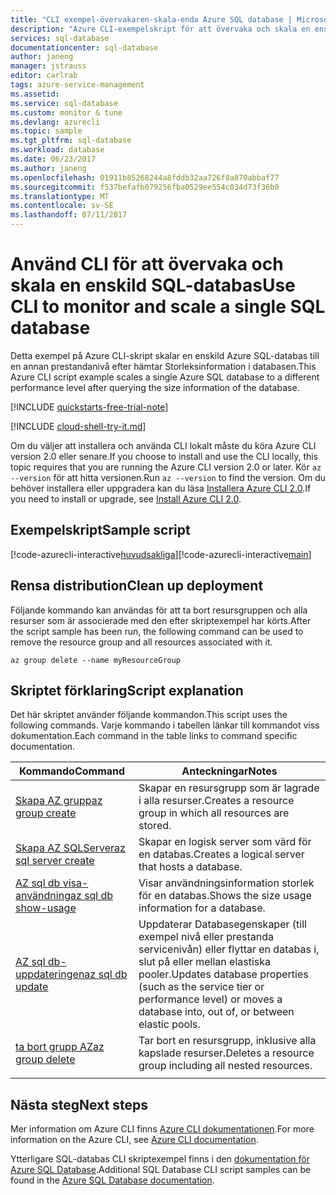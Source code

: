 ```yaml
---
title: "CLI exempel-övervakaren-skala-enda Azure SQL database | Microsoft Docs"
description: "Azure CLI-exempelskript för att övervaka och skala en enskild Azure SQL-databas"
services: sql-database
documentationcenter: sql-database
author: janeng
manager: jstrauss
editor: carlrab
tags: azure-service-management
ms.assetid: 
ms.service: sql-database
ms.custom: monitor & tune
ms.devlang: azurecli
ms.topic: sample
ms.tgt_pltfrm: sql-database
ms.workload: database
ms.date: 06/23/2017
ms.author: janeng
ms.openlocfilehash: 01911b85268244a8fddb32aa726f8a870abbaf77
ms.sourcegitcommit: f537befafb079256fba0529ee554c034d73f36b0
ms.translationtype: MT
ms.contentlocale: sv-SE
ms.lasthandoff: 07/11/2017
---
```

# <a name="use-cli-to-monitor-and-scale-a-single-sql-database"></a><span data-ttu-id="ac841-103">Använd CLI för att övervaka och skala en enskild SQL-databas</span><span class="sxs-lookup"><span data-stu-id="ac841-103">Use CLI to monitor and scale a single SQL database</span></span>

<span data-ttu-id="ac841-104">Detta exempel på Azure CLI-skript skalar en enskild Azure SQL-databas till en annan prestandanivå efter hämtar Storleksinformation i databasen.</span><span class="sxs-lookup"><span data-stu-id="ac841-104">This Azure CLI script example scales a single Azure SQL database to a different performance level after querying the size information of the database.</span></span> 

[!INCLUDE [quickstarts-free-trial-note](../../../includes/quickstarts-free-trial-note.md)]

[!INCLUDE [cloud-shell-try-it.md](../../../includes/cloud-shell-try-it.md)]

<span data-ttu-id="ac841-105">Om du väljer att installera och använda CLI lokalt måste du köra Azure CLI version 2.0 eller senare.</span><span class="sxs-lookup"><span data-stu-id="ac841-105">If you choose to install and use the CLI locally, this topic requires that you are running the Azure CLI version 2.0 or later.</span></span> <span data-ttu-id="ac841-106">Kör `az --version` för att hitta versionen.</span><span class="sxs-lookup"><span data-stu-id="ac841-106">Run `az --version` to find the version.</span></span> <span data-ttu-id="ac841-107">Om du behöver installera eller uppgradera kan du läsa [Installera Azure CLI 2.0]( /cli/azure/install-azure-cli).</span><span class="sxs-lookup"><span data-stu-id="ac841-107">If you need to install or upgrade, see [Install Azure CLI 2.0]( /cli/azure/install-azure-cli).</span></span> 

## <a name="sample-script"></a><span data-ttu-id="ac841-108">Exempelskript</span><span class="sxs-lookup"><span data-stu-id="ac841-108">Sample script</span></span>

<span data-ttu-id="ac841-109">[!code-azurecli-interactive[huvudsakliga](../../../cli_scripts/sql-database/monitor-and-scale-database/monitor-and-scale-database.sh "Övervakare och skala en SQL-databas")]</span><span class="sxs-lookup"><span data-stu-id="ac841-109">[!code-azurecli-interactive[main](../../../cli_scripts/sql-database/monitor-and-scale-database/monitor-and-scale-database.sh "Monitor and scale single SQL Database")]</span></span>

## <a name="clean-up-deployment"></a><span data-ttu-id="ac841-110">Rensa distribution</span><span class="sxs-lookup"><span data-stu-id="ac841-110">Clean up deployment</span></span>

<span data-ttu-id="ac841-111">Följande kommando kan användas för att ta bort resursgruppen och alla resurser som är associerade med den efter skriptexempel har körts.</span><span class="sxs-lookup"><span data-stu-id="ac841-111">After the script sample has been run, the following command can be used to remove the resource group and all resources associated with it.</span></span>

```azurecli-interactive
az group delete --name myResourceGroup
```

## <a name="script-explanation"></a><span data-ttu-id="ac841-112">Skriptet förklaring</span><span class="sxs-lookup"><span data-stu-id="ac841-112">Script explanation</span></span>

<span data-ttu-id="ac841-113">Det här skriptet använder följande kommandon.</span><span class="sxs-lookup"><span data-stu-id="ac841-113">This script uses the following commands.</span></span> <span data-ttu-id="ac841-114">Varje kommando i tabellen länkar till kommandot viss dokumentation.</span><span class="sxs-lookup"><span data-stu-id="ac841-114">Each command in the table links to command specific documentation.</span></span>

| <span data-ttu-id="ac841-115">Kommando</span><span class="sxs-lookup"><span data-stu-id="ac841-115">Command</span></span> | <span data-ttu-id="ac841-116">Anteckningar</span><span class="sxs-lookup"><span data-stu-id="ac841-116">Notes</span></span> |
|---|---|
| [<span data-ttu-id="ac841-117">Skapa AZ grupp</span><span class="sxs-lookup"><span data-stu-id="ac841-117">az group create</span></span>](https://docs.microsoft.com/cli/azure/group#create) | <span data-ttu-id="ac841-118">Skapar en resursgrupp som är lagrade i alla resurser.</span><span class="sxs-lookup"><span data-stu-id="ac841-118">Creates a resource group in which all resources are stored.</span></span> |
| [<span data-ttu-id="ac841-119">Skapa AZ SQLServer</span><span class="sxs-lookup"><span data-stu-id="ac841-119">az sql server create</span></span>](https://docs.microsoft.com/cli/azure/sql/server#create) | <span data-ttu-id="ac841-120">Skapar en logisk server som värd för en databas.</span><span class="sxs-lookup"><span data-stu-id="ac841-120">Creates a logical server that hosts a database.</span></span> |
| [<span data-ttu-id="ac841-121">AZ sql db visa-användning</span><span class="sxs-lookup"><span data-stu-id="ac841-121">az sql db show-usage</span></span>](https://docs.microsoft.com/cli/azure/sql/db#show-usage) | <span data-ttu-id="ac841-122">Visar användningsinformation storlek för en databas.</span><span class="sxs-lookup"><span data-stu-id="ac841-122">Shows the size usage information for a database.</span></span> |
| [<span data-ttu-id="ac841-123">AZ sql db-uppdateringen</span><span class="sxs-lookup"><span data-stu-id="ac841-123">az sql db update</span></span>](https://docs.microsoft.com/cli/azure/sql/db#update) | <span data-ttu-id="ac841-124">Uppdaterar Databasegenskaper (till exempel nivå eller prestanda servicenivån) eller flyttar en databas i, slut på eller mellan elastiska pooler.</span><span class="sxs-lookup"><span data-stu-id="ac841-124">Updates database properties (such as the service tier or performance level) or moves a database into, out of, or between elastic pools.</span></span> |
| [<span data-ttu-id="ac841-125">ta bort grupp AZ</span><span class="sxs-lookup"><span data-stu-id="ac841-125">az group delete</span></span>](https://docs.microsoft.com/cli/azure/vm/extension#set) | <span data-ttu-id="ac841-126">Tar bort en resursgrupp, inklusive alla kapslade resurser.</span><span class="sxs-lookup"><span data-stu-id="ac841-126">Deletes a resource group including all nested resources.</span></span> |
|||

## <a name="next-steps"></a><span data-ttu-id="ac841-127">Nästa steg</span><span class="sxs-lookup"><span data-stu-id="ac841-127">Next steps</span></span>

<span data-ttu-id="ac841-128">Mer information om Azure CLI finns [Azure CLI dokumentationen](https://docs.microsoft.com/cli/azure/overview).</span><span class="sxs-lookup"><span data-stu-id="ac841-128">For more information on the Azure CLI, see [Azure CLI documentation](https://docs.microsoft.com/cli/azure/overview).</span></span>

<span data-ttu-id="ac841-129">Ytterligare SQL-databas CLI skriptexempel finns i den [dokumentation för Azure SQL Database](../sql-database-cli-samples.md).</span><span class="sxs-lookup"><span data-stu-id="ac841-129">Additional SQL Database CLI script samples can be found in the [Azure SQL Database documentation](../sql-database-cli-samples.md).</span></span>
